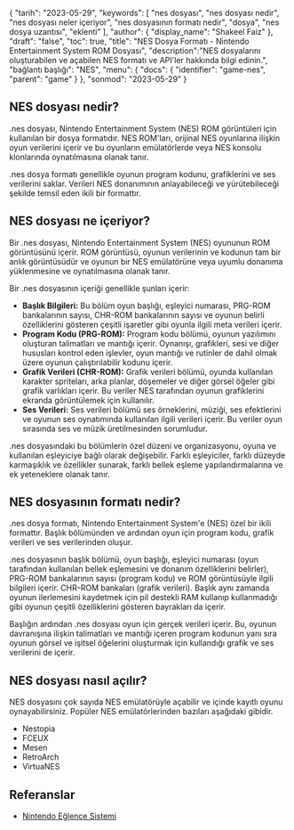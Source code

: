 {
"tarih": "2023-05-29",
  "keywords": [
"nes dosyası",
"nes dosyası nedir",
"nes dosyası neler içeriyor",
"nes dosyasının formatı nedir",
"dosya",
"nes dosya uzantısı",
"eklenti"
],
  "author": {
"display_name": "Shakeel Faiz"
},
"draft": "false",
"toc": true,
"title": "NES Dosya Formatı - Nintendo Entertainment System ROM Dosyası",
  "description":"NES dosyalarını oluşturabilen ve açabilen NES formatı ve API'ler hakkında bilgi edinin.",
"bağlantı başlığı": "NES",
  "menu": {
    "docs": {
      "identifier": "game-nes",
      "parent": "game"
}
},
"sonmod": "2023-05-29"
}

## NES dosyası nedir?

.nes dosyası, Nintendo Entertainment System (NES) ROM görüntüleri için kullanılan bir dosya formatıdır. NES ROM'ları, orijinal NES oyunlarına ilişkin oyun verilerini içerir ve bu oyunların emülatörlerde veya NES konsolu klonlarında oynatılmasına olanak tanır.

.nes dosya formatı genellikle oyunun program kodunu, grafiklerini ve ses verilerini saklar. Verileri NES donanımının anlayabileceği ve yürütebileceği şekilde temsil eden ikili bir formattır.

## NES dosyası ne içeriyor?

Bir .nes dosyası, Nintendo Entertainment System (NES) oyununun ROM görüntüsünü içerir. ROM görüntüsü, oyunun verilerinin ve kodunun tam bir anlık görüntüsüdür ve oyunun bir NES emülatörüne veya uyumlu donanıma yüklenmesine ve oynatılmasına olanak tanır.

Bir .nes dosyasının içeriği genellikle şunları içerir:

- **Başlık Bilgileri:** Bu bölüm oyun başlığı, eşleyici numarası, PRG-ROM bankalarının sayısı, CHR-ROM bankalarının sayısı ve oyunun belirli özelliklerini gösteren çeşitli işaretler gibi oyunla ilgili meta verileri içerir.
- **Program Kodu (PRG-ROM):** Program kodu bölümü, oyunun yazılımını oluşturan talimatları ve mantığı içerir. Oynanışı, grafikleri, sesi ve diğer hususları kontrol eden işlevler, oyun mantığı ve rutinler de dahil olmak üzere oyunun çalıştırılabilir kodunu içerir.
- **Grafik Verileri (CHR-ROM):** Grafik verileri bölümü, oyunda kullanılan karakter spriteları, arka planlar, döşemeler ve diğer görsel öğeler gibi grafik varlıkları içerir. Bu veriler NES tarafından oyunun grafiklerini ekranda görüntülemek için kullanılır.
- **Ses Verileri:** Ses verileri bölümü ses örneklerini, müziği, ses efektlerini ve oyunun ses oynatımında kullanılan ilgili verileri içerir. Bu veriler oyun sırasında ses ve müzik üretilmesinden sorumludur.

.nes dosyasındaki bu bölümlerin özel düzeni ve organizasyonu, oyuna ve kullanılan eşleyiciye bağlı olarak değişebilir. Farklı eşleyiciler, farklı düzeyde karmaşıklık ve özellikler sunarak, farklı bellek eşleme yapılandırmalarına ve ek yeteneklere olanak tanır.

## NES dosyasının formatı nedir?

.nes dosya formatı, Nintendo Entertainment System'e (NES) özel bir ikili formattır. Başlık bölümünden ve ardından oyun için program kodu, grafik verileri ve ses verilerinden oluşur.

.nes dosyasının başlık bölümü, oyun başlığı, eşleyici numarası (oyun tarafından kullanılan bellek eşlemesini ve donanım özelliklerini belirler), PRG-ROM bankalarının sayısı (program kodu) ve ROM görüntüsüyle ilgili bilgileri içerir. CHR-ROM bankaları (grafik verileri). Başlık aynı zamanda oyunun ilerlemesini kaydetmek için pil destekli RAM kullanıp kullanmadığı gibi oyunun çeşitli özelliklerini gösteren bayrakları da içerir.

Başlığın ardından .nes dosyası oyun için gerçek verileri içerir. Bu, oyunun davranışına ilişkin talimatları ve mantığı içeren program kodunun yanı sıra oyunun görsel ve işitsel öğelerini oluşturmak için kullandığı grafik ve ses verilerini de içerir.

## NES dosyası nasıl açılır?

NES dosyasını çok sayıda NES emülatörüyle açabilir ve içinde kayıtlı oyunu oynayabilirsiniz. Popüler NES emülatörlerinden bazıları aşağıdaki gibidir.

- Nestopia
- FCEUX
- Mesen
- RetroArch
- VirtuaNES

## Referanslar
* [Nintendo Eğlence Sistemi](https://en.wikipedia.org/wiki/Nintendo_Entertainment_System)

